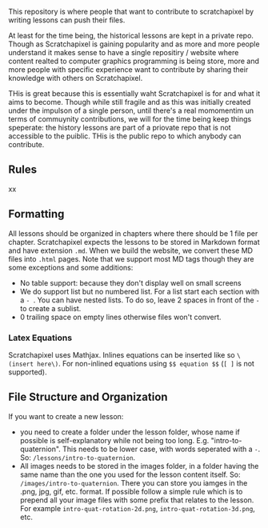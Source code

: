 This repository is where people that want to contribute to scratchapixel by writing lessons can push their files.

At least for the time being, the historical lessons are kept in a private repo. Though as Scratchapixel is gaining popularity and as more and more people understand it makes sense to have a single repositiry / website where content realted to computer graphics programming is being store, more and more people with specific experience want to contribute by sharing their knowledge with others on Scratchapixel.

THis is great because this is essentially waht Scratchapixel is for and what it aims to become. Though while still fragile and as this was initially created under the impulson of a single person, until there's a real momomentim un terms of commuynity contributions, we will for the time being keep things speperate: the history lessons are part of a priovate repo that is not accessible to the puiblic. THis is the public repo to which anybody can contribute.

## Rules

xx

## Formatting

All lessons should be organized in chapters where there should be 1 file per chapter. Scratchapixel expects the lessons to be stored in Markdown format and have extension `.md`. When we build the website, we convert these MD files into `.html` pages. Note that we support most MD tags though they are some exceptions and some additions:

- No table support: because they don't display well on small screens
- We do support list but no numbered list. For a list start each section with a `- `. You can have nested lists. To do so, leave 2 spaces in front of the `- ` to create a sublist.
- 0 trailing space on empty lines otherwise files won't convert.

### Latex Equations

Scratchapixel uses Mathjax. Inlines equations can be inserted like so `\(insert here\)`. For non-inlined equations using `$$ equation $$` (`[ ]` is not supported).


## File Structure and Organization

If you want to create a new lesson:

- you need to create a folder under the lesson folder, whose name if possible is self-explanatory while not being too long. E.g. "intro-to-quaternion". This needs to be lower case, with words seperated with a `-`. So: `/lessons/intro-to-quaternion`.
- All images needs to be stored in the images folder, in a folder having the same name than the one you used for the lesson content itself. So: `/images/intro-to-quaternion`. There you can store you iamges in the .png, jpg, gif, etc. format. If possible follow a simple rule which is to prepend all your image files with some prefix that relates to the lesson. For example `intro-quat-rotation-2d.png`, `intro-quat-rotation-3d.png`, etc.


